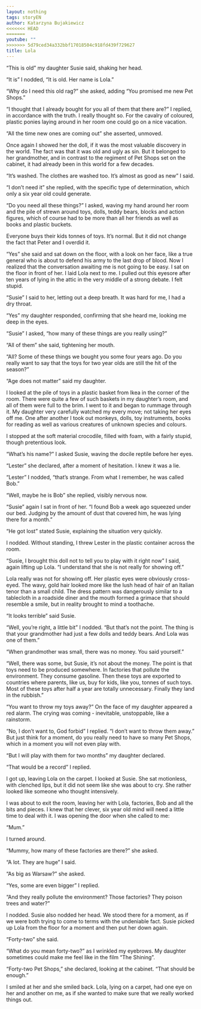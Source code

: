 ```yaml
---
layout: nothing
tags: storyEN
author: Katarzyna Bujakiewicz
<<<<<<< HEAD
=======
youtube: ""
>>>>>>> 5d79ced34a332bbf17018504c918fd439f729627
title: Lola
---
```

“This is old” my daughter Susie said, shaking her head. 

“It is” I nodded, “It is old. Her name is Lola.” 

“Why do I need this old rag?” she asked, adding “You promised me new Pet Shops.” 

“I thought that I already bought for you all of them that there are?” I replied, in accordance with the truth. I really thought so. For the cavalry of coloured, plastic ponies laying around in her room one could go on a nice vacation. 

“All the time new ones are coming out” she asserted, unmoved. 

Once again I showed her the doll, if it was the most valuable discovery in the world. The fact was that it was old and ugly as sin. But it belonged to her grandmother, and in contrast to the regiment of Pet Shops set on the cabinet, it had already been in this world for a few decades. 

“It’s washed. The clothes are washed too. It’s almost as good as new” I said. 

“I don’t need it” she replied, with the specific type of determination, which only a six year old could generate. 

“Do you need all these things?” I asked, waving my hand around her room and the pile of strewn around toys, dolls, teddy bears, blocks and action figures, which of course had to be more than all her friends as well as books and plastic buckets. 

Everyone buys their kids tonnes of toys. It’s normal. But it did not change the fact that Peter and I overdid it. 

“Yes” she said and sat down on the floor, with a look on her face, like a true general who is about to defend his army to the last drop of blood. Now I realized that the conversation awaiting me is not going to be easy. I sat on the floor in front of her. I laid Lola next to me. I pulled out this eyesore after ten years of lying in the attic in the very middle of a strong debate. I felt stupid. 

“Susie” I said to her, letting out a deep breath. It was hard for me, I had a dry throat. 

“Yes” my daughter responded, confirming that she heard me, looking me deep in the eyes. 

“Susie” I asked, “how many of these things are you really using?” 

“All of them” she said, tightening her mouth. 

“All? Some of these things we bought you some four years ago. Do you really want to say that the toys for two year olds are still the hit of the season?” 

“Age does not matter” said my daughter. 

I looked at the pile of toys in a plastic basket from Ikea in the corner of the room. There were quite a few of such baskets in my daughter’s room, and all of them were full to the brim. I went to it and began to rummage through it. My daughter very carefully watched my every move; not taking her eyes off me. One after another I took out monkeys, dolls, toy instruments, books for reading as well as various creatures of unknown species and colours. 

I stopped at the soft material crocodile, filled with foam, with a fairly stupid, though pretentious look. 

“What’s his name?” I asked Susie, waving the docile reptile before her eyes. 

“Lester” she declared, after a moment of hesitation. I knew it was a lie. 

“Lester” I nodded, “that’s strange. From what I remember, he was called Bob.” 

“Well, maybe he is Bob” she replied, visibly nervous now. 

“Susie” again I sat in front of her. “I found Bob a week ago squeezed under our bed. Judging by the amount of dust that covered him, he was lying there for a month.”

“He got lost” stated Susie, explaining the situation very quickly. 

I nodded. Without standing, I threw Lester in the plastic container across the room. 

“Susie, I brought this doll not to tell you to play with it right now” I said, again lifting up Lola. “I understand that she is not really for showing off.”

Lola really was not for showing off. Her plastic eyes were obviously cross-eyed. The wavy, gold hair looked more like the lush head of hair of an Italian tenor than a small child. The dress pattern was dangerously similar to a tablecloth in a roadside diner and the mouth formed a grimace that should resemble a smile, but in reality brought to mind a toothache. 

“It looks terrible” said Susie. 

“Well, you’re right, a little bit” I nodded. “But that’s not the point. The thing is that your grandmother had just a few dolls and teddy bears. And Lola was one of them.” 

“When grandmother was small, there was no money. You said yourself.” 

“Well, there was some, but Susie, it’s not about the money. The point is that toys need to be produced somewhere. In factories that pollute the environment. They consume gasoline. Then these toys are exported to countries where parents, like us, buy for kids, like you, tonnes of such toys. Most of these toys after half a year are totally unnecessary. Finally they land in the rubbish.” 

“You want to throw my toys away?” On the face of my daughter appeared a red alarm. The crying was coming - inevitable, unstoppable, like a rainstorm. 

“No, I don’t want to, God forbid” I replied. “I don’t want to throw them away.” But just think for a moment, do you really need to have so many Pet Shops, which in a moment you will not even play with. 

“But I will play with them for two months” my daughter declared. 

“That would be a record” I replied. 

I got up, leaving Lola on the carpet. I looked at Susie. She sat motionless, with clenched lips, but it did not seem like she was about to cry. She rather looked like someone who thought intensively. 

I was about to exit the room, leaving her with Lola, factories, Bob and all the bits and pieces. I knew that her clever, six year old mind will need a little time to deal with it. I was opening the door when she called to me: 

“Mum.” 

I turned around. 

“Mummy, how many of these factories are there?” she asked. 

“A lot. They are huge” I said. 

“As big as Warsaw?” she asked. 

“Yes, some are even bigger” I replied. 

“And they really pollute the environment? Those factories? They poison trees and water?” 

I nodded. Susie also nodded her head. We stood there for a moment, as if we were both trying to come to terms with the undeniable fact. Susie picked up Lola from the floor for a moment and then put her down again. 

“Forty-two” she said. 

“What do you mean forty-two?” as I wrinkled my eyebrows. My daughter sometimes could make me feel like in the film “The Shining”. 

“Forty-two Pet Shops,” she declared, looking at the cabinet. “That should be enough.” 

I smiled at her and she smiled back. Lola, lying on a carpet, had one eye on her and another on me, as if she wanted to make sure that we really worked things out. 
